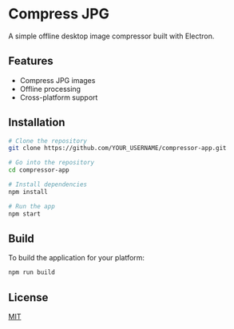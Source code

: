 # Compress JPG

A simple offline desktop image compressor built with Electron.

## Features

- Compress JPG images
- Offline processing
- Cross-platform support

## Installation

```bash
# Clone the repository
git clone https://github.com/YOUR_USERNAME/compressor-app.git

# Go into the repository
cd compressor-app

# Install dependencies
npm install

# Run the app
npm start
```

## Build

To build the application for your platform:

```bash
npm run build
```

## License

[MIT](LICENSE)